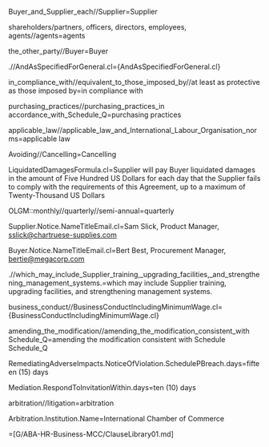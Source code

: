 Buyer_and_Supplier_each//Supplier=Supplier 

shareholders/partners, officers, directors, employees, agents//agents=agents

the_other_party//Buyer=Buyer

.//AndAsSpecifiedForGeneral.cl={AndAsSpecifiedForGeneral.cl}

in_compliance_with//equivalent_to_those_imposed_by//at least as protective as those imposed by=in compliance with

purchasing_practices//purchasing_practices_in accordance_with_Schedule_Q=purchasing practices

applicable_law//applicable_law_and_International_Labour_Organisation_norms=applicable law

Avoiding//Cancelling=Cancelling

LiquidatedDamagesFormula.cl=Supplier will pay Buyer liquidated damages in the amount of Five Hundred US Dollars for each day that the Supplier fails to comply with the requirements of this Agreement, up to a maximum of Twenty-Thousand US Dollars

OLGM::monthly//quarterly//semi-annual=quarterly

Supplier.Notice.NameTitleEmail.cl=Sam Slick, Product Manager, sslick@chartruese-supplies.com

Buyer.Notice.NameTitleEmail.cl=Bert Best, Procurement Manager, bertie@megacorp.com

.//which_may_include_Supplier_training,_upgrading_facilities,_and_strengthening_management_systems.=which may include Supplier training, upgrading facilities, and strengthening management systems.

business_conduct//BusinessConductIncludingMinimumWage.cl={BusinessConductIncludingMinimumWage.cl}

amending_the_modification//amending_the_modification_consistent_with Schedule_Q=amending the modification consistent with Schedule Schedule_Q

RemediatingAdverseImpacts.NoticeOfViolation.SchedulePBreach.days=fifteen (15) days

Mediation.RespondToInvitationWithin.days=ten (10) days

arbitration//litigation=arbitration

Arbitration.Institution.Name=International Chamber of Commerce

=[G/ABA-HR-Business-MCC/ClauseLibrary01.md]

